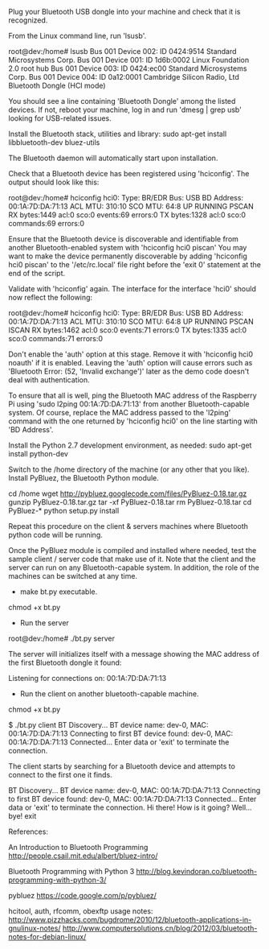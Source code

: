 Plug your Bluetooth USB dongle into your machine and check that it is recognized.

From the Linux command line, run 'lsusb'.

root@dev:/home# lsusb
Bus 001 Device 002: ID 0424:9514 Standard Microsystems Corp. 
Bus 001 Device 001: ID 1d6b:0002 Linux Foundation 2.0 root hub
Bus 001 Device 003: ID 0424:ec00 Standard Microsystems Corp. 
Bus 001 Device 004: ID 0a12:0001 Cambridge Silicon Radio, Ltd Bluetooth Dongle (HCI mode)

You should see a line containing 'Bluetooth Dongle' among the listed devices.
If not, reboot your machine, log in and run 'dmesg | grep usb' looking for USB-related issues.

Install the Bluetooth stack, utilities and library:
sudo apt-get install libbluetooth-dev bluez-utils

The Bluetooth daemon will automatically start upon installation.

Check that a Bluetooth device has been registered using 'hciconfig'.
The output should look like this:

root@dev:/home# hciconfig
hci0:	Type: BR/EDR  Bus: USB
	BD Address: 00:1A:7D:DA:71:13  ACL MTU: 310:10  SCO MTU: 64:8
	UP RUNNING PSCAN 
	RX bytes:1449 acl:0 sco:0 events:69 errors:0
	TX bytes:1328 acl:0 sco:0 commands:69 errors:0


Ensure that the Bluetooth device is discoverable and identifiable from another Bluetooth-enabled system with 'hciconfig hci0 piscan'
You may want to make the device permanently discoverable by adding 'hciconfig hci0 piscan' to the '/etc/rc.local' file right before the 'exit 0' statement at the end of the script. 

Validate with 'hciconfig' again. The interface for the interface 'hci0' should now reflect the following:

root@dev:/home# hciconfig
hci0:	Type: BR/EDR  Bus: USB
	BD Address: 00:1A:7D:DA:71:13  ACL MTU: 310:10  SCO MTU: 64:8
	UP RUNNING PSCAN ISCAN 
	RX bytes:1462 acl:0 sco:0 events:71 errors:0
	TX bytes:1335 acl:0 sco:0 commands:71 errors:0


Don't enable the 'auth' option at this stage. Remove it with 'hciconfig hci0 noauth' if it is enabled.
Leaving the 'auth' option will cause errors such as 'Bluetooth Error: (52, 'Invalid exchange')' later as the demo code doesn't deal with authentication.

To ensure that all is well, ping the Bluetooth MAC address of the Raspberry Pi using 'sudo l2ping 00:1A:7D:DA:71:13' from another Bluetooth-capable system.
Of course, replace the MAC address passed to the 'l2ping' command with the one returned by 'hciconfig hci0' on the line starting with 'BD Address'.

Install the Python 2.7 development environment, as needed:
sudo apt-get install python-dev

Switch to the /home directory of the machine (or any other that you like).
Install PyBluez, the Bluetooth Python module.
  
cd /home
wget http://pybluez.googlecode.com/files/PyBluez-0.18.tar.gz
gunzip PyBluez-0.18.tar.gz
tar -xf PyBluez-0.18.tar
rm PyBluez-0.18.tar
cd PyBluez-*
python setup.py install

Repeat this procedure on the client & servers machines where Bluetooth python code will be running.

Once the PyBluez module is compiled and installed where needed, test the sample client / server code that make use of it.
Note that the client and the server can run on any Bluetooth-capable system.
In addition, the role of the machines can be switched at any time.

* make bt.py executable.

chmod +x bt.py

* Run the server

root@dev:/home# ./bt.py server

The server will initializes itself with a message showing the MAC address of the first Bluetooth dongle it found:

Listening for connections on: 00:1A:7D:DA:71:13

* Run the client on another bluetooth-capable machine.

chmod +x bt.py

$ ./bt.py client
BT Discovery...
BT device name: dev-0, MAC: 00:1A:7D:DA:71:13
Connecting to first BT device found: dev-0, MAC: 00:1A:7D:DA:71:13
Connected... Enter data or 'exit' to terminate the connection.

The client starts by searching for a Bluetooth device and attempts to connect to the first one it finds.


BT Discovery...
BT device name: dev-0, MAC: 00:1A:7D:DA:71:13
Connecting to first BT device found: dev-0, MAC: 00:1A:7D:DA:71:13
Connected... Enter data or 'exit' to terminate the connection.
Hi there!
How is it going?
Well... bye!
exit

References:

An Introduction to Bluetooth Programming
http://people.csail.mit.edu/albert/bluez-intro/

Bluetooth Programming with Python 3
http://blog.kevindoran.co/bluetooth-programming-with-python-3/

pybluez
https://code.google.com/p/pybluez/

hcitool, auth, rfcomm, obexftp usage notes:
http://www.pizzhacks.com/bugdrome/2010/12/bluetooth-applications-in-gnulinux-notes/
http://www.computersolutions.cn/blog/2012/03/bluetooth-notes-for-debian-linux/

